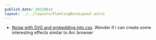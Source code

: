 ```yaml
---
publish_date: 20220814    
layout: ../../layouts/FleetingNoteLayout.astro
---
```

- [Noise with SVG and embedding into css](https://stackoverflow.com/a/49108254/7207193). Wonder if i can create some interesting effects similar to Arc browser
